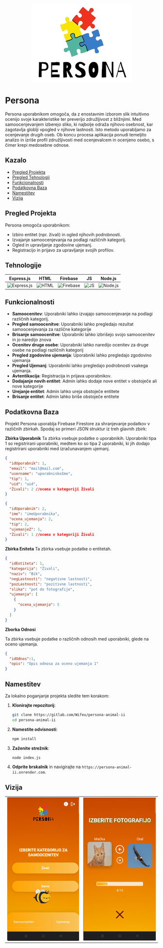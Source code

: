 <p align="center">
  <img src="./Database/images/persona-logo1.png" alt="Logo" />
</p>

# Persona

Persona uporabnikom omogoča, da z enostavnim izborom slik intuitivno ocenijo svoje karakteristike ter preverijo združljivost z bližnjimi. Med samoocenjevanjem izberejo sliko, ki najbolje odraža njihovo osebnost, kar zagotavlja globlji vpogled v njihove lastnosti. Isto metodo uporabljamo za ocenjevanje drugih oseb. Ob koncu procesa aplikacija ponudi temeljito analizo in izriše profil združljivosti med ocenjevalcem in ocenjeno osebo, s čimer krepi medosebne odnose.

## Kazalo

- [Pregled Projekta](#pregled-projekta)
- [Pregled Tehnologij](#tehnologije)
- [Funkcionalnosti](#funkcionalnosti)
- [Podatkovna Baza](#podatkovna-baza)
- [Namestitev](#namestitev)
- [Vizija](#vizija)

## Pregled Projekta

Persona omogoča uporabnikom:

- Izbiro entitet (npr. živali) in ogled njihovih podrobnosti.
- Izvajanje samoocenjevanja na podlagi različnih kategorij.
- Ogled in upravljanje zgodovine ujemanj.
- Registracijo in prijavo za upravljanje svojih profilov.

## Tehnologije

| Express.js  | HTML        | Firebase    | JS          | Node.js   |
|-------------|-------------|-------------|-------------|-----------|
| ![Express.js](https://cdn.jsdelivr.net/gh/devicons/devicon@latest/icons/express/express-original-wordmark.svg) | ![HTML](https://cdn.jsdelivr.net/gh/devicons/devicon@latest/icons/html5/html5-original-wordmark.svg) | ![Firebase](https://cdn.jsdelivr.net/gh/devicons/devicon@latest/icons/firebase/firebase-original-wordmark.svg) | ![JS](https://cdn.jsdelivr.net/gh/devicons/devicon@latest/icons/javascript/javascript-plain.svg) | ![Node.js](https://cdn.jsdelivr.net/gh/devicons/devicon@latest/icons/nodejs/nodejs-original-wordmark.svg) |

## Funkcionalnosti

- **Samoocenitev**: Uporabniki lahko izvajajo samoocenjevanje na podlagi različnih kategorij.
- **Pregled samoocenitve**: Uporabniki lahko pregledajo rezultat samoocenjevanja za različne kategorije
- **Brisanje samoocenitve**: Uporabniki lahko izbrišejo svojo samoocenitev in jo naredijo znova
- **Ocenitev druge osebe**: Uporabniki lahko naredijo ocenitev za druge osebe na podlagi različnih kategorij
- **Pregled zgodovine ujemanja**: Uporabniki lahko pregledajo zgodovino ujemanja
- **Pregled Ujemanj**: Uporabniki lahko pregledajo podrobnosti vsakega ujemanja.
- **Avtentikacija**: Registracija in prijava uporabnikov.
- **Dodajanje novih entitet**: Admin lahko dodaje nove entitet v obstoječe ali nove kategorije
- **Urejanje entitet**: Admin lahko ureja obstoječe entitete
- **Brisanje entitet**: Admin lahko briše obstoječe entitete

## Podatkovna Baza

Projekt Persona uporablja Firebase Firestore za shranjevanje podatkov v različnih zbirkah. Spodaj so primeri JSON struktur iz treh glavnih zbirk:

**Zbirka Uporabnik**
Ta zbirka vsebuje podatke o uporabnikih. Uporabniki tipa 1 so registrirani uporabniki, medtem ko so tipa 2 uporabniki, ki jih dodajo registrirani uporabniki med izračunavanjem ujemanj.

```json
{
  "idUporabnik": 1,
  "email": "mail@mail.com",
  "username": "uporabniskoIme",
  "tip": 1,
  "uid": "uid",
  "Živali": 2 //ocena v kategoriji Živali
}
```
```json
{
  "idUporabnik": 2,
  "ime": "imeUporabnika",
  "ocena_ujemanja": 2,
  "tip": 2,
  "ujemanjeZ": 1,
  "Živali": 1 //ocena v kategoriji Živali
}
```

**Zbirka Eniteta**
Ta zbirka vsebuje podatke o entitetah. 
```json
{
  "idEntiteta": 1,
  "kategorija": "Živali",
  "naziv": "Bik",
  "negLastnosti": "negativne lastnosti",
  "pozLastnosti": "pozitivne lastnosti",
  "slika": "pot do fotografije",
  "ujemanja": [
    {
      "ocena_ujemanja": 5
    }
  ]
}
```

**Zborka Odnosi**

Ta zbirka vsebuje podatke o različnih odnosih med uporabniki, glede na oceno ujemanja.

```json
{
  "idOdnos":1,
  "opis": "Opis odnosa za oceno ujemanja 1"
}
```

## Namestitev

Za lokalno poganjanje projekta sledite tem korakom:

1. **Klonirajte repozitorij**:

   ```bash
   git clone https://gitlab.com/Wifeu/persona-animal-ii
   cd persona-animal-ii
   ```

2. **Namestite odvisnosti**:

   ```bash
   npm install
   ```

3. **Zaženite strežnik**:

   ```bash
   node index.js
   ```

4. **Odprite brskalnik** in navigirajte na `https://persona-animal-ii.onrender.com`.

## Vizija

<table>
  <tr>
    <td><img src="./Database/images/Screen1.png" alt="Screen1" /></td>
    <td><img src="./Database/images/Screen2.png" alt="Screen2" /></td>
  </tr>
</table>


